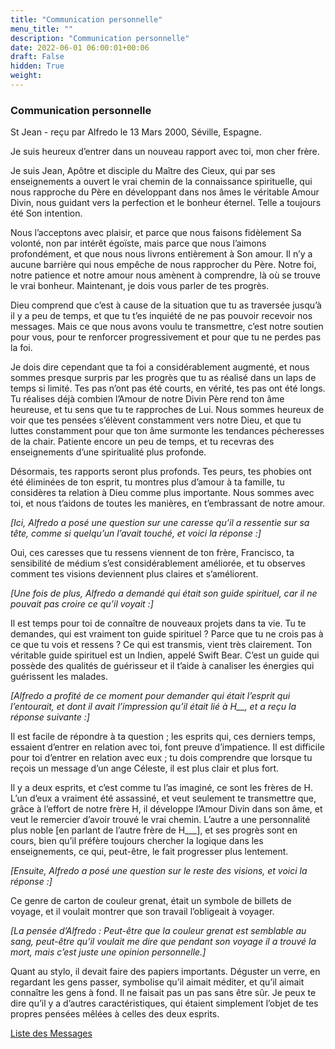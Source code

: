 ```yaml
---
title: "Communication personnelle"
menu_title: ""
description: "Communication personnelle"
date: 2022-06-01 06:00:01+00:06
draft: False
hidden: True
weight:
---
```

### Communication personnelle

St Jean - reçu par Alfredo le 13 Mars 2000, Séville, Espagne.

Je suis heureux d’entrer dans un nouveau rapport avec toi, mon cher frère.

Je suis Jean, Apôtre et disciple du Maître des Cieux, qui par ses enseignements a ouvert le vrai chemin de la connaissance spirituelle, qui nous rapproche du Père en développant dans nos âmes le véritable Amour Divin, nous guidant vers la perfection et le bonheur éternel. Telle a toujours été Son intention.

Nous l’acceptons avec plaisir, et parce que nous faisons fidèlement Sa volonté, non par intérêt égoïste, mais parce que nous l’aimons profondément, et que nous nous livrons entièrement à Son amour. Il n’y a aucune barrière qui nous empêche de nous rapprocher du Père. Notre foi, notre patience et notre amour nous amènent à comprendre, là où se trouve le vrai bonheur. Maintenant, je dois vous parler de tes progrès.

Dieu comprend que c’est à cause de la situation que tu as traversée jusqu’à il y a peu de temps, et que tu t’es inquiété de ne pas pouvoir recevoir nos messages. Mais ce que nous avons voulu te transmettre, c’est notre soutien pour vous, pour te renforcer progressivement et pour que tu ne perdes pas la foi.

Je dois dire cependant que ta foi a considérablement augmenté, et nous sommes presque surpris par les progrès que tu as réalisé dans un laps de temps si limité. Tes pas n’ont pas été courts, en vérité, tes pas ont été longs. Tu réalises déjà combien l’Amour de notre Divin Père rend ton âme heureuse, et tu sens que tu te rapproches de Lui. Nous sommes heureux de voir que tes pensées s’élèvent constamment vers notre Dieu, et que tu luttes constamment pour que ton âme surmonte les tendances pécheresses de la chair. Patiente encore un peu de temps, et tu recevras des enseignements d’une spiritualité plus profonde.

Désormais, tes rapports seront plus profonds. Tes peurs, tes phobies ont été éliminées de ton esprit, tu montres plus d’amour à ta famille, tu considères ta relation à Dieu comme plus importante. Nous sommes avec toi, et nous t’aidons de toutes les manières, en t’embrassant de notre amour.

*[Ici, Alfredo a posé une question sur une caresse qu’il a ressentie sur sa tête, comme si quelqu’un l’avait touché, et voici la réponse :]*

Oui, ces caresses que tu ressens viennent de ton frère, Francisco, ta sensibilité de médium s’est considérablement améliorée, et tu observes comment tes visions deviennent plus claires et s’améliorent.

*[Une fois de plus, Alfredo a demandé qui était son guide spirituel, car il ne pouvait pas croire ce qu’il voyait :]*

Il est temps pour toi de connaître de nouveaux projets dans ta vie. Tu te demandes, qui est vraiment ton guide spirituel ? Parce que tu ne crois pas à ce que tu vois et ressens ? Ce qui est transmis, vient très clairement. Ton véritable guide spirituel est un Indien, appelé Swift Bear. C’est un guide qui possède des qualités de guérisseur et il t’aide à canaliser les énergies qui guérissent les malades.

*[Alfredo a profité de ce moment pour demander qui était l’esprit qui l’entourait, et dont il avait l’impression qu’il était lié à H__, et a reçu la réponse suivante :]*

Il est facile de répondre à ta question ; les esprits qui, ces derniers temps, essaient d’entrer en relation avec toi, font preuve d’impatience. Il est difficile pour toi d’entrer en relation avec eux ; tu dois comprendre que lorsque tu reçois un message d’un ange Céleste, il est plus clair et plus fort.

Il y a deux esprits, et c’est comme tu l’as imaginé, ce sont les frères de H. L’un d’eux a vraiment été assassiné, et veut seulement te transmettre que, grâce à l’effort de notre frère H, il développe l’Amour Divin dans son âme, et veut le remercier d’avoir trouvé le vrai chemin. L’autre a une personnalité plus noble [en parlant de l’autre frère de H___], et ses progrès sont en cours, bien qu’il préfère toujours chercher la logique dans les enseignements, ce qui, peut-être, le fait progresser plus lentement.

*[Ensuite, Alfredo a posé une question sur le reste des visions, et voici la réponse :]*

Ce genre de carton de couleur grenat, était un symbole de billets de voyage, et il voulait montrer que son travail l’obligeait à voyager.

*[La pensée d’Alfredo : Peut-être que la couleur grenat est semblable au sang, peut-être qu’il voulait me dire que pendant son voyage il a trouvé la mort, mais c’est juste une opinion personnelle.]*

Quant au stylo, il devait faire des papiers importants. Déguster un verre, en regardant les gens passer, symbolise qu’il aimait méditer, et qu’il aimait connaître les gens à fond. Il ne faisait pas un pas sans être sûr. Je peux te dire qu’il y a d’autres caractéristiques, qui étaient simplement l’objet de tes propres pensées mêlées à celles des deux esprits.

[Liste des Messages](/fr-contemporary-messages/fr-contemporary-messages-by-date-order/fr-contemporary-messages-2000)

